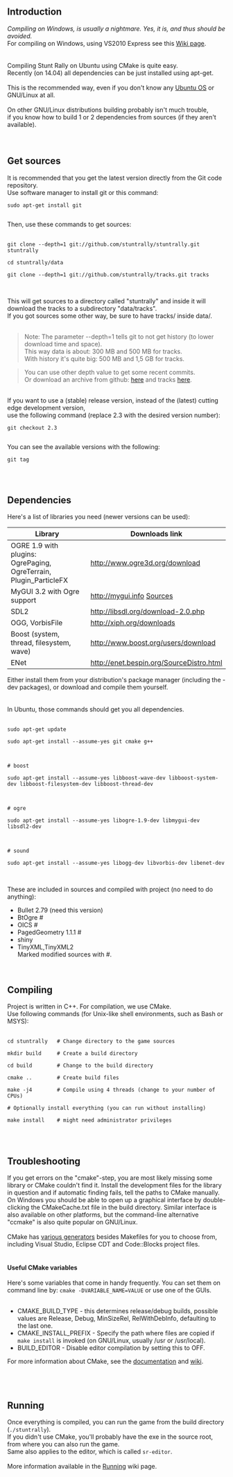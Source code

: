

<br>
<h2>Introduction</h2>

<i>Compiling on Windows, is usually a nightmare. Yes, it is, and thus should be avoided.</i><br>
For compiling on Windows, using VS2010 Express see this <a href='CompilingOnWindows.md'>Wiki page</a>.<br>
<br>
<br>
Compiling Stunt Rally on Ubuntu using CMake is quite easy.<br>
Recently (on 14.04) all dependencies can be just installed using apt-get.<br>
<br>
This is the recommended way, even if you don't know any <a href='http://en.wikipedia.org/wiki/Ubuntu_%28operating_system%29'>Ubuntu OS</a> or GNU/Linux at all.<br>
<br>
On other GNU/Linux distributions building probably isn't much trouble,<br>
if you know how to build 1 or 2 dependencies from sources (if they aren't available).<br>
<br>
<br>
<h2>Get sources</h2>

It is recommended that you get the latest version directly from the Git code repository.<br>
Use software manager to install git or this command:<br>
<pre><code>sudo apt-get install git<br>
</code></pre>
Then, use these commands to get sources:<br>
<br>
<pre><code>git clone --depth=1 git://github.com/stuntrally/stuntrally.git stuntrally<br>
cd stuntrally/data<br>
git clone --depth=1 git://github.com/stuntrally/tracks.git tracks<br>
</code></pre>

<br>
This will get sources to a directory called "stuntrally" and inside it will download the tracks to a subdirectory "data/tracks".<br>
If you got sources some other way, be sure to have tracks/ inside data/.<br>
<br>
<blockquote>Note: The parameter --depth=1 tells git to not get history (to lower download time and space).<br>
This way data is about: 300 MB and 500 MB for tracks.<br>With history it's quite big: 500 MB and 1,5 GB for tracks.</blockquote>

<blockquote>You can use other depth value to get some recent commits.<br>
Or download an archive from github: <a href='https://github.com/stuntrally/stuntrally/tags'>here</a> and tracks <a href='https://github.com/stuntrally/tracks/tags'>here</a>.</blockquote>

<br>
If you want to use a (stable) release version, instead of the (latest) cutting edge development version,<br>
use the following command (replace 2.3 with the desired version number):<br>
<pre><code>git checkout 2.3<br>
</code></pre>
You can see the available versions with the following:<br>
<pre><code>git tag<br>
</code></pre>

<br>
<h2>Dependencies</h2>

Here's a list of libraries you need (newer versions can be used):<br>
<table><thead><th> Library </th><th> Downloads link </th></thead><tbody>
<tr><td> OGRE 1.9 with plugins:<br> OgrePaging, OgreTerrain, Plugin_ParticleFX </td><td> <a href='http://www.ogre3d.org/download'>http://www.ogre3d.org/download</a> </td></tr>
<tr><td> MyGUI 3.2 with Ogre support </td><td> <a href='http://mygui.info'>http://mygui.info</a> <a href='http://github.com/MyGUI/mygui'>Sources</a> </td></tr>
<tr><td> SDL2 </td><td> <a href='http://libsdl.org/download-2.0.php'>http://libsdl.org/download-2.0.php</a> </td></tr>
<tr><td> OGG, VorbisFile </td><td> <a href='http://xiph.org/downloads'>http://xiph.org/downloads</a> </td></tr>
<tr><td> Boost (system, thread, filesystem, wave) </td><td> <a href='http://www.boost.org/users/download'>http://www.boost.org/users/download</a> </td></tr>
<tr><td> ENet </td><td> <a href='http://enet.bespin.org/SourceDistro.html'>http://enet.bespin.org/SourceDistro.html</a> </td></tr></tbody></table>

Either install them from your distribution's package manager (including the -dev packages), or download and compile them yourself.<br>
<br>
<br>
In Ubuntu, those commands should get you all dependencies.<br>
<br>
<pre><code>sudo apt-get update<br>
sudo apt-get install --assume-yes git cmake g++<br>
<br>
# boost<br>
sudo apt-get install --assume-yes libboost-wave-dev libboost-system-dev libboost-filesystem-dev libboost-thread-dev<br>
<br>
# ogre<br>
sudo apt-get install --assume-yes libogre-1.9-dev libmygui-dev libsdl2-dev<br>
<br>
# sound<br>
sudo apt-get install --assume-yes libogg-dev libvorbis-dev libenet-dev<br>
</code></pre>

<br>
These are included in sources and compiled with project (no need to do anything):<br>
<ul><li>Bullet 2.79 (need this version)<br>
</li><li>BtOgre #<br>
</li><li>OICS #<br>
</li><li>PagedGeometry 1.1.1 #<br>
</li><li>shiny<br>
</li><li>TinyXML,TinyXML2<br>
Marked modified sources with #.</li></ul>

<br>
<h2>Compiling</h2>

Project is written in C++. For compilation, we use CMake.<br>
Use following commands (for Unix-like shell environments, such as Bash or MSYS):<br>
<br>
<pre><code>cd stuntrally   # Change directory to the game sources<br>
mkdir build     # Create a build directory<br>
cd build        # Change to the build directory<br>
cmake ..        # Create build files<br>
make -j4        # Compile using 4 threads (change to your number of CPUs)<br>
# Optionally install everything (you can run without installing)<br>
make install    # might need administrator privileges<br>
</code></pre>

<br>
<h2>Troubleshooting</h2>
If you get errors on the "cmake"-step, you are most likely missing some library or CMake couldn't find it. Install the development files for the library in question and if automatic finding fails, tell the paths to CMake manually. On Windows you should be able to open up a graphical interface by double-clicking the CMakeCache.txt file in the build directory. Similar interface is also available on other platforms, but the command-line alternative "ccmake" is also quite popular on GNU/Linux.<br>
<br>
CMake has <a href='http://www.vtk.org/Wiki/CMake_Generator_Specific_Information'>various generators</a> besides Makefiles for you to choose from, including Visual Studio, Eclipse CDT and Code::Blocks project files.<br>
<br>
<h4>Useful CMake variables</h4>
Here's some variables that come in handy frequently. You can set them on command line by: <code>cmake -DVARIABLE_NAME=VALUE</code> or use one of the GUIs.<br>
<br>
<ul><li>CMAKE_BUILD_TYPE - this determines release/debug builds, possible values are Release, Debug, MinSizeRel, RelWithDebInfo, defaulting to the last one.<br>
</li><li>CMAKE_INSTALL_PREFIX - Specify the path where files are copied if <code>make install</code> is invoked (on GNU/Linux, usually /usr or /usr/local).<br>
</li><li>BUILD_EDITOR - Disable editor compilation by setting this to OFF.</li></ul>

For more information about CMake, see the <a href='http://www.cmake.org/cmake/help/documentation.html'>documentation</a> and <a href='http://www.vtk.org/Wiki/CMake'>wiki</a>.<br>
<br>
<br>
<br>
<h2>Running</h2>

Once everything is compiled, you can run the game from the build directory (<code>./stuntrally</code>).<br>
If you didn't use CMake, you'll probably have the exe in the source root, from where you can also run the game.<br>
Same also applies to the editor, which is called <code>sr-editor</code>.<br>
<br>
More information available in the <a href='Running.md'>Running</a> wiki page.